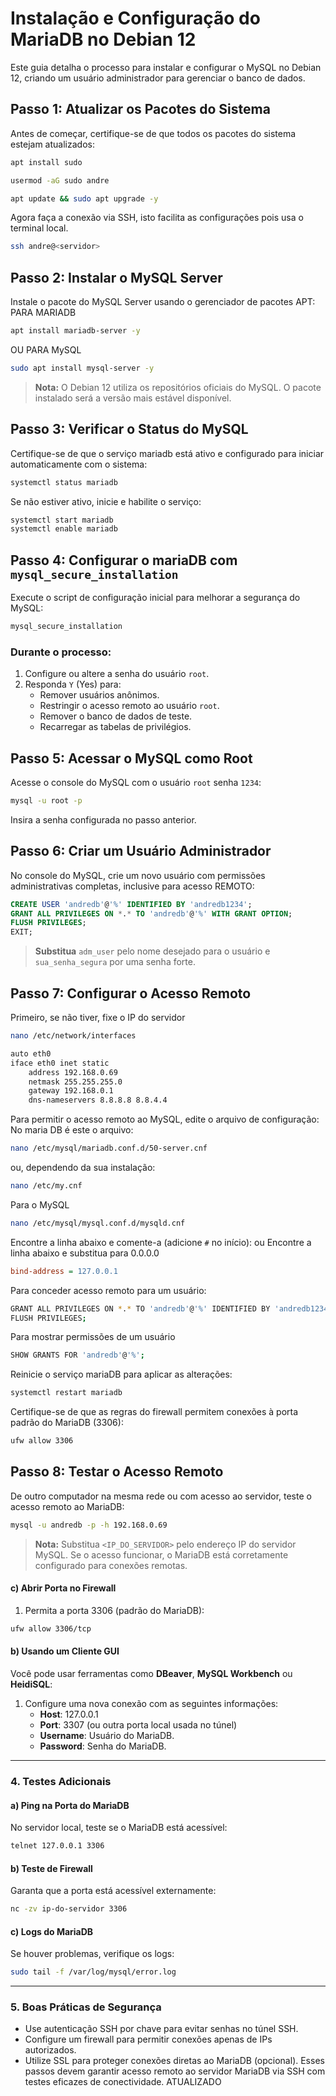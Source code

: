 # Instalação e Configuração do MariaDB no Debian 12

Este guia detalha o processo para instalar e configurar o MySQL no Debian 12, criando um usuário administrador para gerenciar o banco de dados.

## Passo 1: Atualizar os Pacotes do Sistema
Antes de começar, certifique-se de que todos os pacotes do sistema estejam atualizados:
```bash
apt install sudo
```
```bash
usermod -aG sudo andre
```
```bash
apt update && sudo apt upgrade -y
```
Agora faça a conexão via SSH, isto facilita as configurações pois usa o terminal local.
```bash
ssh andre@<servidor>
```
## Passo 2: Instalar o MySQL Server
Instale o pacote do MySQL Server usando o gerenciador de pacotes APT:
PARA MARIADB
```bash
apt install mariadb-server -y
```
OU PARA MySQL
```bash
sudo apt install mysql-server -y
```

> **Nota:** O Debian 12 utiliza os repositórios oficiais do MySQL. O pacote instalado será a versão mais estável disponível.

## Passo 3: Verificar o Status do MySQL
Certifique-se de que o serviço mariadb está ativo e configurado para iniciar automaticamente com o sistema:
```bash
systemctl status mariadb
```
Se não estiver ativo, inicie e habilite o serviço:
```bash
systemctl start mariadb
systemctl enable mariadb
```
## Passo 4: Configurar o mariaDB com `mysql_secure_installation`
Execute o script de configuração inicial para melhorar a segurança do MySQL:
```bash
mysql_secure_installation
```
### Durante o processo:
1. Configure ou altere a senha do usuário `root`.
2. Responda `Y` (Yes) para:
   - Remover usuários anônimos.
   - Restringir o acesso remoto ao usuário `root`.
   - Remover o banco de dados de teste.
   - Recarregar as tabelas de privilégios.

## Passo 5: Acessar o MySQL como Root
Acesse o console do MySQL com o usuário `root` senha `1234`:
```bash
mysql -u root -p
```
Insira a senha configurada no passo anterior.

## Passo 6: Criar um Usuário Administrador
No console do MySQL, crie um novo usuário com permissões administrativas completas, inclusive para acesso REMOTO:
```sql
CREATE USER 'andredb'@'%' IDENTIFIED BY 'andredb1234';
GRANT ALL PRIVILEGES ON *.* TO 'andredb'@'%' WITH GRANT OPTION;
FLUSH PRIVILEGES;
EXIT;
```
> **Substitua** `adm_user` pelo nome desejado para o usuário e `sua_senha_segura` por uma senha forte.

## Passo 7: Configurar o Acesso Remoto

Primeiro, se não tiver, fixe o IP do servidor

```bash
nano /etc/network/interfaces
```
```bash
auto eth0
iface eth0 inet static
    address 192.168.0.69
    netmask 255.255.255.0
    gateway 192.168.0.1
    dns-nameservers 8.8.8.8 8.8.4.4
```

Para permitir o acesso remoto ao MySQL, edite o arquivo de configuração:
No maria DB é este o arquivo:
```bash
nano /etc/mysql/mariadb.conf.d/50-server.cnf
```
ou, dependendo da sua instalação:
```bash
nano /etc/my.cnf
```
Para o MySQL
```bash
nano /etc/mysql/mysql.conf.d/mysqld.cnf
```
Encontre a linha abaixo e comente-a (adicione `#` no início):
ou
Encontre a linha abaixo e substitua para 0.0.0.0
```ini
bind-address = 127.0.0.1
```
Para conceder acesso remoto para um usuário:
```bash
GRANT ALL PRIVILEGES ON *.* TO 'andredb'@'%' IDENTIFIED BY 'andredb1234';
FLUSH PRIVILEGES;
```
Para mostrar permissões de um usuário
```bash
SHOW GRANTS FOR 'andredb'@'%';
```
Reinicie o serviço mariaDB para aplicar as alterações:
```bash
systemctl restart mariadb
```
Certifique-se de que as regras do firewall permitem conexões à porta padrão do MariaDB (3306):
```bash
ufw allow 3306
```
## Passo 8: Testar o Acesso Remoto
De outro computador na mesma rede ou com acesso ao servidor, teste o acesso remoto ao MariaDB:
```bash
mysql -u andredb -p -h 192.168.0.69
```
> **Nota:** Substitua `<IP_DO_SERVIDOR>` pelo endereço IP do servidor MySQL. 
Se o acesso funcionar, o MariaDB está corretamente configurado para conexões remotas.

#### c) **Abrir Porta no Firewall**
1. Permita a porta 3306 (padrão do MariaDB):
```bash
ufw allow 3306/tcp
```
#### b) **Usando um Cliente GUI**
Você pode usar ferramentas como **DBeaver**, **MySQL Workbench** ou **HeidiSQL**:
1. Configure uma nova conexão com as seguintes informações:
   - **Host**: 127.0.0.1
   - **Port**: 3307 (ou outra porta local usada no túnel)
   - **Username**: Usuário do MariaDB.
   - **Password**: Senha do MariaDB.

---

### 4. **Testes Adicionais**

#### a) **Ping na Porta do MariaDB**
No servidor local, teste se o MariaDB está acessível:
```bash
telnet 127.0.0.1 3306
```

#### b) **Teste de Firewall**
Garanta que a porta está acessível externamente:
```bash
nc -zv ip-do-servidor 3306
```
#### c) **Logs do MariaDB**
Se houver problemas, verifique os logs:
```bash
sudo tail -f /var/log/mysql/error.log
```
---
### 5. **Boas Práticas de Segurança**
- Use autenticação SSH por chave para evitar senhas no túnel SSH.
- Configure um firewall para permitir conexões apenas de IPs autorizados.
- Utilize SSL para proteger conexões diretas ao MariaDB (opcional).
Esses passos devem garantir acesso remoto ao servidor MariaDB via SSH com testes eficazes de conectividade.
ATUALIZADO



